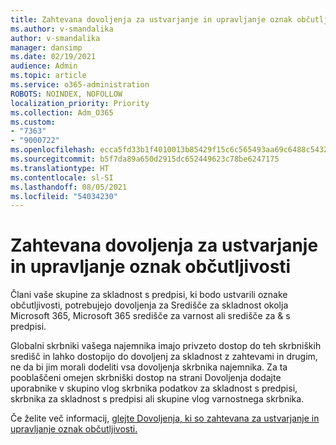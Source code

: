 ```yaml
---
title: Zahtevana dovoljenja za ustvarjanje in upravljanje oznak občutljivosti
ms.author: v-smandalika
author: v-smandalika
manager: dansimp
ms.date: 02/19/2021
audience: Admin
ms.topic: article
ms.service: o365-administration
ROBOTS: NOINDEX, NOFOLLOW
localization_priority: Priority
ms.collection: Adm_O365
ms.custom:
- "7363"
- "9000722"
ms.openlocfilehash: ecca5fd33b1f4010013b85429f15c6c565493aa69c6488c5432a7bb29432f738
ms.sourcegitcommit: b5f7da89a650d2915dc652449623c78be6247175
ms.translationtype: HT
ms.contentlocale: sl-SI
ms.lasthandoff: 08/05/2021
ms.locfileid: "54034230"
---
```

# <a name="permissions-required-to-create-and-manage-sensitivity-labels"></a>Zahtevana dovoljenja za ustvarjanje in upravljanje oznak občutljivosti

Člani vaše skupine za skladnost s predpisi, ki bodo ustvarili oznake občutljivosti, potrebujejo dovoljenja za Središče za skladnost okolja Microsoft 365, Microsoft 365 središče za varnost ali središče za & s predpisi.

Globalni skrbniki vašega najemnika imajo privzeto dostop do teh skrbniških središč in lahko dostopijo do dovoljenj za skladnost z zahtevami in drugim, ne da bi jim morali dodeliti vsa dovoljenja skrbnika najemnika. Za ta pooblaščeni omejen skrbniški  dostop na strani Dovoljenja dodajte uporabnike v skupino vlog skrbnika podatkov za skladnost s predpisi, skrbnika za skladnost s predpisi ali skupine vlog varnostnega skrbnika.

Če želite več informacij, [glejte Dovoljenja, ki so zahtevana za ustvarjanje in upravljanje oznak občutljivosti.](https://docs.microsoft.com/microsoft-365/compliance/get-started-with-sensitivity-labels)